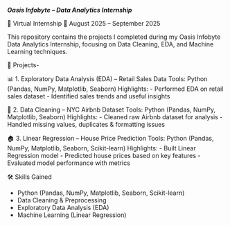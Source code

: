 ***Oasis Infobyte – Data Analytics Internship***

📍 Virtual Internship
📅 August 2025 – September 2025

This repository contains the projects I completed during my Oasis Infobyte Data Analytics Internship, focusing on Data Cleaning, EDA, and Machine Learning techniques.

🔷 Projects-

📊 1. Exploratory Data Analysis (EDA) – Retail Sales Data
      Tools: Python (Pandas, NumPy, Matplotlib, Seaborn)
      Highlights:
      - Performed EDA on retail sales dataset
      - Identified sales trends and useful insights


🧹 2. Data Cleaning – NYC Airbnb Dataset
      Tools: Python (Pandas, NumPy, Matplotlib, Seaborn)
      Highlights:
      - Cleaned raw Airbnb dataset for analysis
      - Handled missing values, duplicates & formatting issues
  

🏠 3. Linear Regression – House Price Prediction
      Tools: Python (Pandas, NumPy, Matplotlib, Seaborn, Scikit-learn)
      Highlights:
      - Built Linear Regression model
      - Predicted house prices based on key features
      - Evaluated model performance with metrics


🛠 Skills Gained
- Python (Pandas, NumPy, Matplotlib, Seaborn, Scikit-learn)
- Data Cleaning & Preprocessing
- Exploratory Data Analysis (EDA)
- Machine Learning (Linear Regression)
